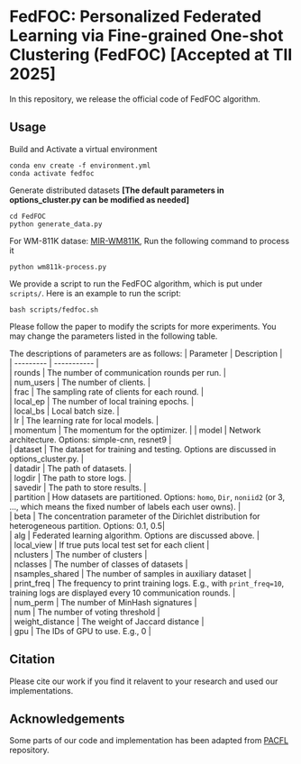 # FedFOC: Personalized Federated Learning via Fine-grained One-shot Clustering (FedFOC) **[Accepted at TII 2025]**

In this repository, we release the official code of FedFOC algorithm.


## Usage

Build and Activate a virtual environment
```
conda env create -f environment.yml
conda activate fedfoc
```

Generate distributed datasets **[The default parameters in options_cluster.py can be modified as needed]**
```
cd FedFOC
python generate_data.py
```

For WM-811K datase: [MIR-WM811K](http://mirlab.org/dataSet/public/), Run the following command to process it
```
python wm811k-process.py
```

We provide a script to run the FedFOC algorithm, which is put under `scripts/`. Here is an example to run the script:
```
bash scripts/fedfoc.sh
```
Please follow the paper to modify the scripts for more experiments. You may change the parameters listed in the following table.

The descriptions of parameters are as follows:
| Parameter | Description |  
| --------- | ----------- |  
| rounds            | The number of communication rounds per run. |  
| num_users         | The number of clients. |  
| frac              | The sampling rate of clients for each round. |  
| local_ep          | The number of local training epochs. |  
| local_bs          | Local batch size. |  
| lr                | The learning rate for local models. |  
| momentum          | The momentum for the optimizer. |
| model             | Network architecture. Options: simple-cnn, resnet9 |  
| dataset           | The dataset for training and testing. Options are discussed in options_cluster.py. |  
| datadir           | The path of datasets. |  
| logdir            | The path to store logs. |  
| savedir           | The path to store results. |  
| partition         | How datasets are partitioned. Options: `homo`, `Dir`, `noniid2` (or 3, ..., which means the fixed number of labels each user owns). |  
| beta              | The concentration parameter of the Dirichlet distribution for heterogeneous partition. Options: 0.1, 0.5|  
| alg               | Federated learning algorithm. Options are discussed above. |  
| local_view        | If true puts local test set for each client |  
| nclusters         | The number of clusters |  
| nclasses          | The number of classes of datasets |  
| nsamples_shared   | The number of samples in auxiliary dataset |  
| print_freq        | The frequency to print training logs. E.g., with `print_freq=10`, training logs are displayed every 10 communication rounds. |  
| num_perm          | The number of MinHash signatures |  
| num               | The number of voting threshold |  
| weight_distance   | The weight of Jaccard distance |  
| gpu               | The IDs of GPU to use. E.g., 0 |  

## Citation 
Please cite our work if you find it relavent to your research and used our implementations.

## Acknowledgements
Some parts of our code and implementation has been adapted from [PACFL](https://github.com/MMorafah/PACFL) repository.
